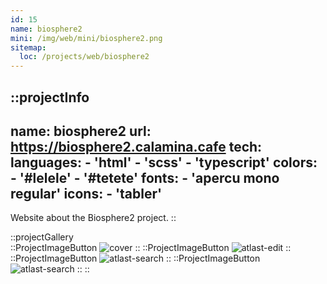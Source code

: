 ```yaml
---
id: 15
name: biosphere2
mini: /img/web/mini/biosphere2.png
sitemap:
  loc: /projects/web/biosphere2
---
```


::projectInfo
---
name: biosphere2
url: https://biosphere2.calamina.cafe
tech:
    languages:
      - 'html'
      - 'scss'
      - 'typescript'
    colors:
      - '#lelele'
      - '#tetete'
    fonts:
      - 'apercu mono regular'
    icons:
      - 'tabler'
---
Website about the Biosphere2 project.
::

::projectGallery  
  ::ProjectImageButton
    ![cover](/img/web/biosphere2.png)
  ::
  ::ProjectImageButton
    ![atlast-edit](/img/web/biosphere2/biosphere2-content.png)
  ::
  ::ProjectImageButton
    ![atlast-search](/img/web/biosphere2/biosphere2-content-alt.png)
  :: 
  ::ProjectImageButton
    ![atlast-search](/img/web/biosphere2/biosphere2-mobile.png)
  :: 
::

<!-- ::projectFeatures
:: -->